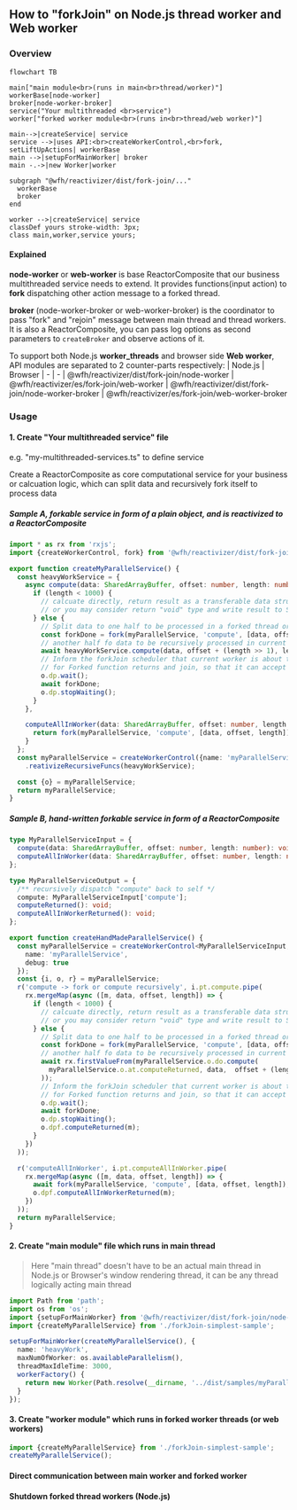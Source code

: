 ## How to "forkJoin" on Node.js thread worker and Web worker

### Overview
```mermaid
flowchart TB

main["main module<br>(runs in main<br>thread/worker)"]
workerBase[node-worker]
broker[node-worker-broker]
service("Your multithreaded <br>service")
worker["forked worker module<br>(runs in<br>thread/web worker)"]

main-->|createService| service
service -->|uses API:<br>createWorkerControl,<br>fork, setLiftUpActions| workerBase
main -->|setupForMainWorker| broker
main -.->|new Worker|worker

subgraph "@wfh/reactivizer/dist/fork-join/..."
  workerBase
  broker
end

worker -->|createService| service
classDef yours stroke-width: 3px;
class main,worker,service yours;
```

#### Explained

**node-worker** or **web-worker** is base ReactorComposite that our business multithreaded service needs to extend.
It provides functions(input action) to **fork** dispatching other action message to a forked thread.

**broker** (node-worker-broker or web-worker-broker) is the coordinator to pass "fork" and "rejoin" message between main thread and thread workers.
It is also a ReactorComposite, you can pass log options as second parameters to `createBroker` and observe actions of it.


To support both Node.js **worker_threads** and browser side **Web worker**, API modules are separated to 2 counter-parts respectively:
| Node.js | Browser
| - | -
| @wfh/reactivizer/dist/fork-join/node-worker | @wfh/reactivizer/es/fork-join/web-worker
| @wfh/reactivizer/dist/fork-join/node-worker-broker | @wfh/reactivizer/es/fork-join/web-worker-broker

### Usage

#### 1. Create "Your multithreaded service" file
e.g. "my-multithreaded-services.ts" to define service

Create a ReactorComposite as core computational service for your business or calcuation logic,
which can split data and recursively fork itself to process data

##### Sample A, forkable service in form of a plain object, and is **reactivized** to a ReactorComposite

```ts
import * as rx from 'rxjs';
import {createWorkerControl, fork} from '@wfh/reactivizer/dist/fork-join/node-worker';

export function createMyParallelService() {
  const heavyWorkService = {
    async compute(data: SharedArrayBuffer, offset: number, length: number) {
      if (length < 1000) {
        // calcuate directly, return result as a transferable data structure `ForkTransferablePayload`
        // or you may consider return "void" type and write result to SharedArrayBuffer "data" instead (by Atomics operations optionally)
      } else {
        // Split data to one half to be processed in a forked thread or web worker
        const forkDone = fork(myParallelService, 'compute', [data, offset, length >> 1]);
        // another half fo data to be recursively processed in current thread
        await heavyWorkService.compute(data, offset + (length >> 1), length - (length >> 1));
        // Inform the forkJoin scheduler that current worker is about to waiting
        // for Forked function returns and join, so that it can accept other task at same time.
        o.dp.wait();
        await forkDone;
        o.dp.stopWaiting();
      }
    },

    computeAllInWorker(data: SharedArrayBuffer, offset: number, length: number) {
      return fork(myParallelService, 'compute', [data, offset, length]);
    }
  };
  const myParallelService = createWorkerControl({name: 'myParallelService', debug: true})
    .reativizeRecursiveFuncs(heavyWorkService);

  const {o} = myParallelService;
  return myParallelService;
}

```

##### Sample B, hand-written forkable service in form of a ReactorComposite
```ts
type MyParallelServiceInput = {
  compute(data: SharedArrayBuffer, offset: number, length: number): void;
  computeAllInWorker(data: SharedArrayBuffer, offset: number, length: number): void;
};

type MyParallelServiceOutput = {
  /** recursively dispatch "compute" back to self */
  compute: MyParallelServiceInput['compute'];
  computeReturned(): void;
  computeAllInWorkerReturned(): void;
};

export function createHandMadeParallelService() {
  const myParallelService = createWorkerControl<MyParallelServiceInput, MyParallelServiceOutput>({
    name: 'myParallelService',
    debug: true
  });
  const {i, o, r} = myParallelService;
  r('compute -> fork or compute recursively', i.pt.compute.pipe(
    rx.mergeMap(async ([m, data, offset, length]) => {
      if (length < 1000) {
        // calcuate directly, return result as a transferable data structure `ForkTransferablePayload`
        // or you may consider return "void" type and write result to SharedArrayBuffer "data" instead (by Atomics operations optionally)
      } else {
        // Split data to one half to be processed in a forked thread or web worker
        const forkDone = fork(myParallelService, 'compute', [data, offset, length >> 1]);
        // another half fo data to be recursively processed in current thread
        await rx.firstValueFrom(myParallelService.o.do.compute(
          myParallelService.o.at.computeReturned, data,  offset + (length >> 1), length - (length >> 1)
        ));
        // Inform the forkJoin scheduler that current worker is about to waiting
        // for Forked function returns and join, so that it can accept other task at same time.
        o.dp.wait();
        await forkDone;
        o.dp.stopWaiting();
        o.dpf.computeReturned(m);
      }
    })
  ));

  r('computeAllInWorker', i.pt.computeAllInWorker.pipe(
    rx.mergeMap(async ([m, data, offset, length]) => {
      await fork(myParallelService, 'compute', [data, offset, length]);
      o.dpf.computeAllInWorkerReturned(m);
    })
  ));
  return myParallelService;
}
```

#### 2. Create "main module" file which runs in main thread
> Here "main thread" doesn't have to be an actual main thread in Node.js or Browser's window rendering thread, it can be any thread logically acting main thread

```ts
import Path from 'path';
import os from 'os';
import {setupForMainWorker} from '@wfh/reactivizer/dist/fork-join/node-worker-broker';
import {createMyParallelService} from './forkJoin-simplest-sample';

setupForMainWorker(createMyParallelService(), {
  name: 'heavyWork',
  maxNumOfWorker: os.availableParallelism(),
  threadMaxIdleTime: 3000,
  workerFactory() {
    return new Worker(Path.resolve(__dirname, '../dist/samples/myParallelService-worker.js'));
  }
});
```

#### 3. Create "worker module" which runs in forked worker threads (or web workers)
```ts
import {createMyParallelService} from './forkJoin-simplest-sample';
createMyParallelService();
```

#### Direct communication between main worker and forked worker

#### Shutdown forked thread workers (Node.js)
